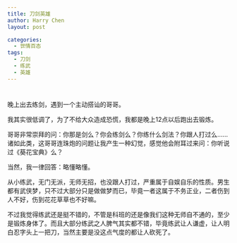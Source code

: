 ```yaml
---
title: 刀剑英雄
author: Harry Chen
layout: post

categories:
  - 世情百态
tags:
  - 刀剑
  - 练武
  - 英雄
---
```

# 

晚上出去练剑，遇到一个主动搭讪的哥哥。

我其实很低调了，为了不给大众造成恐慌，我都是晚上12点以后跑出去锻炼。

哥哥非常崇拜的问：你那是剑么？你会练剑么？你练什么剑法？你跟人打过么……诸如此类，这哥哥连珠炮的问题让我产生一种幻觉，感觉他会附耳过来问：你听说过《葵花宝典》么？

当然，我一律回答：略懂略懂。

从小练武，无门无派，无师无招，也没跟人打过，严重属于自娱自乐的性质。男生都有武侠梦，只不过大部分只是做做梦而已，毕竟一者这属于不务正业，二者伤到人不好，伤到花花草草也不好嘛。

不过我觉得练武还是挺不错的，不管是科班的还是像我们这种无师自不通的，至少是锻炼身体了。而且大部分练武之人脾气其实都不错，毕竟练武让人谦虚，让人明白忍字头上一把刀，当然主要是没这点气度的都让人砍死了。
